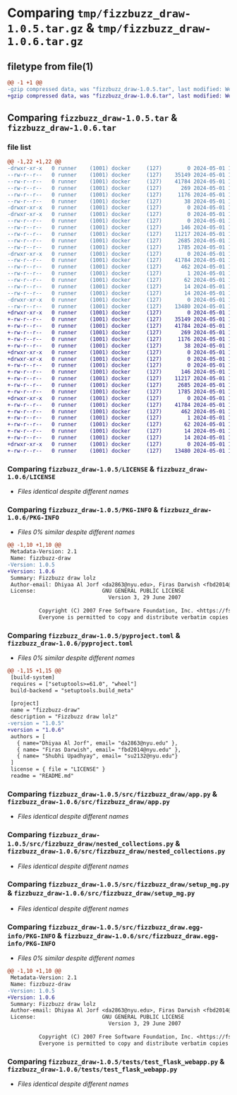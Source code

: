 # Comparing `tmp/fizzbuzz_draw-1.0.5.tar.gz` & `tmp/fizzbuzz_draw-1.0.6.tar.gz`

## filetype from file(1)

```diff
@@ -1 +1 @@
-gzip compressed data, was "fizzbuzz_draw-1.0.5.tar", last modified: Wed May  1 12:17:06 2024, max compression
+gzip compressed data, was "fizzbuzz_draw-1.0.6.tar", last modified: Wed May  1 12:39:36 2024, max compression
```

## Comparing `fizzbuzz_draw-1.0.5.tar` & `fizzbuzz_draw-1.0.6.tar`

### file list

```diff
@@ -1,22 +1,22 @@
-drwxr-xr-x   0 runner    (1001) docker     (127)        0 2024-05-01 12:17:06.291185 fizzbuzz_draw-1.0.5/
--rw-r--r--   0 runner    (1001) docker     (127)    35149 2024-05-01 12:15:59.000000 fizzbuzz_draw-1.0.5/LICENSE
--rw-r--r--   0 runner    (1001) docker     (127)    41784 2024-05-01 12:17:06.291185 fizzbuzz_draw-1.0.5/PKG-INFO
--rw-r--r--   0 runner    (1001) docker     (127)      269 2024-05-01 12:15:59.000000 fizzbuzz_draw-1.0.5/README.md
--rw-r--r--   0 runner    (1001) docker     (127)     1176 2024-05-01 12:15:59.000000 fizzbuzz_draw-1.0.5/pyproject.toml
--rw-r--r--   0 runner    (1001) docker     (127)       38 2024-05-01 12:17:06.291185 fizzbuzz_draw-1.0.5/setup.cfg
-drwxr-xr-x   0 runner    (1001) docker     (127)        0 2024-05-01 12:17:06.287186 fizzbuzz_draw-1.0.5/src/
-drwxr-xr-x   0 runner    (1001) docker     (127)        0 2024-05-01 12:17:06.287186 fizzbuzz_draw-1.0.5/src/fizzbuzz_draw/
--rw-r--r--   0 runner    (1001) docker     (127)        0 2024-05-01 12:15:59.000000 fizzbuzz_draw-1.0.5/src/fizzbuzz_draw/__init__.py
--rw-r--r--   0 runner    (1001) docker     (127)      146 2024-05-01 12:15:59.000000 fizzbuzz_draw-1.0.5/src/fizzbuzz_draw/__main__.py
--rw-r--r--   0 runner    (1001) docker     (127)    11217 2024-05-01 12:15:59.000000 fizzbuzz_draw-1.0.5/src/fizzbuzz_draw/app.py
--rw-r--r--   0 runner    (1001) docker     (127)     2685 2024-05-01 12:15:59.000000 fizzbuzz_draw-1.0.5/src/fizzbuzz_draw/nested_collections.py
--rw-r--r--   0 runner    (1001) docker     (127)     1785 2024-05-01 12:15:59.000000 fizzbuzz_draw-1.0.5/src/fizzbuzz_draw/setup_mg.py
-drwxr-xr-x   0 runner    (1001) docker     (127)        0 2024-05-01 12:17:06.287186 fizzbuzz_draw-1.0.5/src/fizzbuzz_draw.egg-info/
--rw-r--r--   0 runner    (1001) docker     (127)    41784 2024-05-01 12:17:06.000000 fizzbuzz_draw-1.0.5/src/fizzbuzz_draw.egg-info/PKG-INFO
--rw-r--r--   0 runner    (1001) docker     (127)      462 2024-05-01 12:17:06.000000 fizzbuzz_draw-1.0.5/src/fizzbuzz_draw.egg-info/SOURCES.txt
--rw-r--r--   0 runner    (1001) docker     (127)        1 2024-05-01 12:17:06.000000 fizzbuzz_draw-1.0.5/src/fizzbuzz_draw.egg-info/dependency_links.txt
--rw-r--r--   0 runner    (1001) docker     (127)       62 2024-05-01 12:17:06.000000 fizzbuzz_draw-1.0.5/src/fizzbuzz_draw.egg-info/entry_points.txt
--rw-r--r--   0 runner    (1001) docker     (127)       14 2024-05-01 12:17:06.000000 fizzbuzz_draw-1.0.5/src/fizzbuzz_draw.egg-info/requires.txt
--rw-r--r--   0 runner    (1001) docker     (127)       14 2024-05-01 12:17:06.000000 fizzbuzz_draw-1.0.5/src/fizzbuzz_draw.egg-info/top_level.txt
-drwxr-xr-x   0 runner    (1001) docker     (127)        0 2024-05-01 12:17:06.287186 fizzbuzz_draw-1.0.5/tests/
--rw-r--r--   0 runner    (1001) docker     (127)    13480 2024-05-01 12:15:59.000000 fizzbuzz_draw-1.0.5/tests/test_flask_webapp.py
+drwxr-xr-x   0 runner    (1001) docker     (127)        0 2024-05-01 12:39:36.875673 fizzbuzz_draw-1.0.6/
+-rw-r--r--   0 runner    (1001) docker     (127)    35149 2024-05-01 12:39:03.000000 fizzbuzz_draw-1.0.6/LICENSE
+-rw-r--r--   0 runner    (1001) docker     (127)    41784 2024-05-01 12:39:36.875673 fizzbuzz_draw-1.0.6/PKG-INFO
+-rw-r--r--   0 runner    (1001) docker     (127)      269 2024-05-01 12:39:03.000000 fizzbuzz_draw-1.0.6/README.md
+-rw-r--r--   0 runner    (1001) docker     (127)     1176 2024-05-01 12:39:03.000000 fizzbuzz_draw-1.0.6/pyproject.toml
+-rw-r--r--   0 runner    (1001) docker     (127)       38 2024-05-01 12:39:36.875673 fizzbuzz_draw-1.0.6/setup.cfg
+drwxr-xr-x   0 runner    (1001) docker     (127)        0 2024-05-01 12:39:36.871672 fizzbuzz_draw-1.0.6/src/
+drwxr-xr-x   0 runner    (1001) docker     (127)        0 2024-05-01 12:39:36.875673 fizzbuzz_draw-1.0.6/src/fizzbuzz_draw/
+-rw-r--r--   0 runner    (1001) docker     (127)        0 2024-05-01 12:39:03.000000 fizzbuzz_draw-1.0.6/src/fizzbuzz_draw/__init__.py
+-rw-r--r--   0 runner    (1001) docker     (127)      146 2024-05-01 12:39:03.000000 fizzbuzz_draw-1.0.6/src/fizzbuzz_draw/__main__.py
+-rw-r--r--   0 runner    (1001) docker     (127)    11217 2024-05-01 12:39:03.000000 fizzbuzz_draw-1.0.6/src/fizzbuzz_draw/app.py
+-rw-r--r--   0 runner    (1001) docker     (127)     2685 2024-05-01 12:39:03.000000 fizzbuzz_draw-1.0.6/src/fizzbuzz_draw/nested_collections.py
+-rw-r--r--   0 runner    (1001) docker     (127)     1785 2024-05-01 12:39:03.000000 fizzbuzz_draw-1.0.6/src/fizzbuzz_draw/setup_mg.py
+drwxr-xr-x   0 runner    (1001) docker     (127)        0 2024-05-01 12:39:36.875673 fizzbuzz_draw-1.0.6/src/fizzbuzz_draw.egg-info/
+-rw-r--r--   0 runner    (1001) docker     (127)    41784 2024-05-01 12:39:36.000000 fizzbuzz_draw-1.0.6/src/fizzbuzz_draw.egg-info/PKG-INFO
+-rw-r--r--   0 runner    (1001) docker     (127)      462 2024-05-01 12:39:36.000000 fizzbuzz_draw-1.0.6/src/fizzbuzz_draw.egg-info/SOURCES.txt
+-rw-r--r--   0 runner    (1001) docker     (127)        1 2024-05-01 12:39:36.000000 fizzbuzz_draw-1.0.6/src/fizzbuzz_draw.egg-info/dependency_links.txt
+-rw-r--r--   0 runner    (1001) docker     (127)       62 2024-05-01 12:39:36.000000 fizzbuzz_draw-1.0.6/src/fizzbuzz_draw.egg-info/entry_points.txt
+-rw-r--r--   0 runner    (1001) docker     (127)       14 2024-05-01 12:39:36.000000 fizzbuzz_draw-1.0.6/src/fizzbuzz_draw.egg-info/requires.txt
+-rw-r--r--   0 runner    (1001) docker     (127)       14 2024-05-01 12:39:36.000000 fizzbuzz_draw-1.0.6/src/fizzbuzz_draw.egg-info/top_level.txt
+drwxr-xr-x   0 runner    (1001) docker     (127)        0 2024-05-01 12:39:36.875673 fizzbuzz_draw-1.0.6/tests/
+-rw-r--r--   0 runner    (1001) docker     (127)    13480 2024-05-01 12:39:03.000000 fizzbuzz_draw-1.0.6/tests/test_flask_webapp.py
```

### Comparing `fizzbuzz_draw-1.0.5/LICENSE` & `fizzbuzz_draw-1.0.6/LICENSE`

 * *Files identical despite different names*

### Comparing `fizzbuzz_draw-1.0.5/PKG-INFO` & `fizzbuzz_draw-1.0.6/PKG-INFO`

 * *Files 0% similar despite different names*

```diff
@@ -1,10 +1,10 @@
 Metadata-Version: 2.1
 Name: fizzbuzz-draw
-Version: 1.0.5
+Version: 1.0.6
 Summary: Fizzbuzz draw lolz
 Author-email: Dhiyaa Al Jorf <da2863@nyu.edu>, Firas Darwish <fbd2014@nyu.edu>, Shubhi Upadhyay <su2132@nyu.edu>
 License:                     GNU GENERAL PUBLIC LICENSE
                                Version 3, 29 June 2007
         
          Copyright (C) 2007 Free Software Foundation, Inc. <https://fsf.org/>
          Everyone is permitted to copy and distribute verbatim copies
```

### Comparing `fizzbuzz_draw-1.0.5/pyproject.toml` & `fizzbuzz_draw-1.0.6/pyproject.toml`

 * *Files 0% similar despite different names*

```diff
@@ -1,15 +1,15 @@
 [build-system]
 requires = ["setuptools>=61.0", "wheel"]
 build-backend = "setuptools.build_meta"
 
 [project]
 name = "fizzbuzz-draw"
 description = "Fizzbuzz draw lolz"
-version = "1.0.5"
+version = "1.0.6"
 authors = [
   { name="Dhiyaa Al Jorf", email= "da2863@nyu.edu" },
   { name= "Firas Darwish", email= "fbd2014@nyu.edu" },
   { name= "Shubhi Upadhyay", email= "su2132@nyu.edu"}
 ]
 license = { file = "LICENSE" }
 readme = "README.md"
```

### Comparing `fizzbuzz_draw-1.0.5/src/fizzbuzz_draw/app.py` & `fizzbuzz_draw-1.0.6/src/fizzbuzz_draw/app.py`

 * *Files identical despite different names*

### Comparing `fizzbuzz_draw-1.0.5/src/fizzbuzz_draw/nested_collections.py` & `fizzbuzz_draw-1.0.6/src/fizzbuzz_draw/nested_collections.py`

 * *Files identical despite different names*

### Comparing `fizzbuzz_draw-1.0.5/src/fizzbuzz_draw/setup_mg.py` & `fizzbuzz_draw-1.0.6/src/fizzbuzz_draw/setup_mg.py`

 * *Files identical despite different names*

### Comparing `fizzbuzz_draw-1.0.5/src/fizzbuzz_draw.egg-info/PKG-INFO` & `fizzbuzz_draw-1.0.6/src/fizzbuzz_draw.egg-info/PKG-INFO`

 * *Files 0% similar despite different names*

```diff
@@ -1,10 +1,10 @@
 Metadata-Version: 2.1
 Name: fizzbuzz-draw
-Version: 1.0.5
+Version: 1.0.6
 Summary: Fizzbuzz draw lolz
 Author-email: Dhiyaa Al Jorf <da2863@nyu.edu>, Firas Darwish <fbd2014@nyu.edu>, Shubhi Upadhyay <su2132@nyu.edu>
 License:                     GNU GENERAL PUBLIC LICENSE
                                Version 3, 29 June 2007
         
          Copyright (C) 2007 Free Software Foundation, Inc. <https://fsf.org/>
          Everyone is permitted to copy and distribute verbatim copies
```

### Comparing `fizzbuzz_draw-1.0.5/tests/test_flask_webapp.py` & `fizzbuzz_draw-1.0.6/tests/test_flask_webapp.py`

 * *Files identical despite different names*

